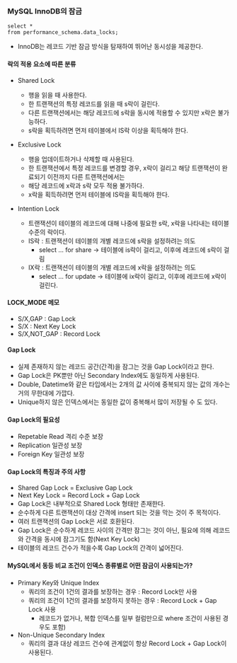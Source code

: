 ### MySQL InnoDB의 잠금

```mysql
select *
from performance_schema.data_locks;
```

- InnoDB는 레코드 기반 잠금 방식을 탐재하여 뛰어난 동시성을 제공한다.

#### 락의 적용 요소에 따른 분류

- Shared Lock
    - 행을 읽을 때 사용한다.
    - 한 트랜잭션의 특정 레코드를 읽을 때 s락이 걸린다.
    - 다른 트랜잭션에서는 해당 레코드에 s락을 동시에 적용할 수 있지만 x락은 불가능하다.
    - s락을 획득하려면 먼저 테이블에서 IS락 이상을 획득해야 한다.

- Exclusive Lock
    - 행을 업데이트하거나 삭제할 때 사용된다.
    - 한 트랜잭션에서 특정 레코드를 변경할 경우, x락이 걸리고 해당 트랜잭션이 완료되기 이전까지 다른 트랜잭션에서는
    - 해당 레코드에 x락과 s락 모두 적용 불가하다.
    - x락을 획득하려면 먼저 테이블에 IS락을 획득해야 한다.

- Intention Lock
    - 트랜잭션이 테이블의 레코드에 대해 나중에 필요한 s락, x락을 나타내는 테이블 수준의 락이다.
    - IS락 : 트랜잭션이 테이블의 개별 레코드에 s락을 설정하려는 의도
        - select ... for share -> 테이블에 is락이 걸리고, 이후에 레코드에 s락이 걸림
    - IX락 : 트랜잭션이 테이블의 개별 레코드에 x락을 설정하려는 의도
        - select ... for update -> 테이블에 ix락이 걸리고, 이후에 레코드에 x락이 걸린다.

#### LOCK_MODE 메모

- S/X,GAP : Gap Lock
- S/X : Next Key Lock
- S/X,NOT_GAP : Record Lock

#### Gap Lock

- 실제 존재하지 않는 레코드 공간(간격)을 잠그는 것을 Gap Lock이라고 한다.
- Gap Lock은 PK뿐만 아닌 Secondary Index에도 동일하게 사용된다.
- Double, Datetime와 같은 타입에서는 2개의 값 사이에 중복되지 않는 값의 개수는 거의 무한대에 가깝다.
- Unique하지 않은 인덱스에서는 동일한 값이 중복해서 많이 저장될 수 도 있다.

#### Gap Lock의 필요성

- Repetable Read 격리 수준 보장
- Replication 일관성 보장
- Foreign Key 일관성 보장

#### Gap Lock의 특징과 주의 사항

- Shared Gap Lock = Exclusive Gap Lock
- Next Key Lock = Record Lock + Gap Lock
- Gap Lock은 내부적으로 Shared Lock 형태만 존재한다.
- 순수하게 다른 트랜잭션이 대상 간격에 insert 되는 것을 막는 것이 주 목적이다.
- 여러 트랜잭션의 Gap Lock은 서로 호환된다.
- Gap Lock은 순수하게 레코드 사이의 간격만 잠그는 것이 아닌, 필요에 의해 레코드와 간격을 동시에 잠그기도 함(Next Key Lock)
- 테이블의 레코드 건수가 적을수록 Gap Lock의 간격이 넓어진다.

#### MySQL에서 동등 비교 조건이 인덱스 종류별로 어떤 잠금이 사용되는가?

- Primary Key와 Unique Index
    - 쿼리의 조건이 1건의 결과를 보장하는 경우 : Record Lock만 사용
    - 쿼리의 조건이 1건의 결과를 보장하지 못하는 경우 : Record Lock + Gap Lock 사용
        - 레코드가 없거나, 복합 인덱스를 일부 컬럼만으로 where 조건이 사용된 경우도 포함)
- Non-Unique Secondary Index
    - 쿼리의 결과 대상 레코드 건수에 관계없이 항상 Record Lock + Gap Lock이 사용된다.
